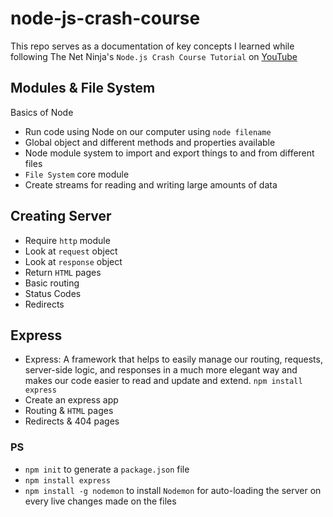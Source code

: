 # node-js-crash-course
This repo serves as a documentation of key concepts I learned while following The Net Ninja's `Node.js Crash Course Tutorial` on [YouTube](https://www.youtube.com/watch?v=zb3Qk8SG5Ms&list=PL4cUxeGkcC9jsz4LDYc6kv3ymONOKxwBU)
## Modules & File System

Basics of Node

* Run code using Node on our computer using `node filename`
* Global object and different methods and properties available
* Node module system to import and export things to and from different files
* `File System` core module
* Create streams for reading and writing large amounts of data

## Creating Server

* Require `http` module
* Look at `request` object
* Look at `response` object
* Return `HTML` pages
* Basic routing
* Status Codes
* Redirects

## Express

* Express: A framework that helps to easily manage our routing, requests, server-side logic, and responses in a much more elegant way and makes our code easier to read and update and extend. `npm install express`
* Create an express app
* Routing & `HTML` pages
* Redirects & 404 pages


### PS
* `npm init` to generate a `package.json` file
* `npm install express`
* `npm install -g nodemon` to install `Nodemon` for auto-loading the server on every live changes made on the files
